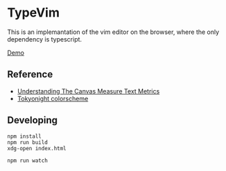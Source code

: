 # TypeVim

This is an implemantation of the vim editor on the browser, where the only dependency is typescript.

[Demo](https://github.com/linvegas/typevim/blob/main/demo.png?raw=true)

## Reference

- [Understanding The Canvas Measure Text Metrics](https://erikonarheim.com/posts/canvas-text-metrics)
- [Tokyonight colorscheme](https://github.com/folke/tokyonight.nvim)

## Developing

```console
npm install
npm run build
xdg-open index.html
```

```console
npm run watch
```
